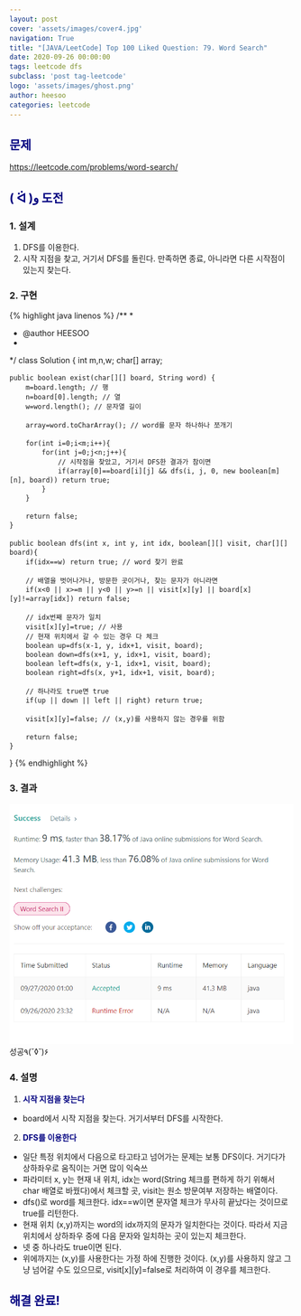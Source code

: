 ```yaml
---
layout: post
cover: 'assets/images/cover4.jpg'
navigation: True
title: "[JAVA/LeetCode] Top 100 Liked Question: 79. Word Search"
date: 2020-09-26 00:00:00
tags: leetcode dfs
subclass: 'post tag-leetcode'
logo: 'assets/images/ghost.png'
author: heesoo
categories: leetcode
---
```

## <span style="color:navy">문제</span>
<https://leetcode.com/problems/word-search/>

## <span style="color:navy">( ᐛ )و 도전</span>

### 1. 설계
1. DFS를 이용한다.
2. 시작 지점을 찾고, 거기서 DFS를 돌린다. 만족하면 종료, 아니라면 다른 시작점이 있는지 찾는다.

### 2. 구현 
{% highlight java linenos %}
/**
 *
 * @author HEESOO
 *
 */
class Solution {
    int m,n,w;
    char[] array;
    
    public boolean exist(char[][] board, String word) {
        m=board.length; // 행
        n=board[0].length; // 열
        w=word.length(); // 문자열 길이
        
        array=word.toCharArray(); // word를 문자 하나하나 쪼개기
        
        for(int i=0;i<m;i++){
            for(int j=0;j<n;j++){
                // 시작점을 찾았고, 거기서 DFS한 결과가 참이면
                if(array[0]==board[i][j] && dfs(i, j, 0, new boolean[m][n], board)) return true;    
            }
        }
        
        return false;
    }
    
    public boolean dfs(int x, int y, int idx, boolean[][] visit, char[][] board){
        if(idx==w) return true; // word 찾기 완료
        
        // 배열을 벗어나거나, 방문한 곳이거나, 찾는 문자가 아니라면
        if(x<0 || x>=m || y<0 || y>=n || visit[x][y] || board[x][y]!=array[idx]) return false; 
        
        // idx번째 문자가 일치
        visit[x][y]=true; // 사용
        // 현재 위치에서 갈 수 있는 경우 다 체크
        boolean up=dfs(x-1, y, idx+1, visit, board);
        boolean down=dfs(x+1, y, idx+1, visit, board);
        boolean left=dfs(x, y-1, idx+1, visit, board);
        boolean right=dfs(x, y+1, idx+1, visit, board);
        
        // 하나라도 true면 true
        if(up || down || left || right) return true;
        
        visit[x][y]=false; // (x,y)를 사용하지 않는 경우를 위함
        
        return false;
    }
}
{% endhighlight %}

### 3. 결과
![실행결과](./assets/images/200926_7.PNG)
성공٩(˘◊˘)۶   

### 4. 설명
1. **<span style="color:navy">시작 지점을 찾는다</span>**
- board에서 시작 지점을 찾는다. 거기서부터 DFS를 시작한다.
  
2. **<span style="color:navy">DFS를 이용한다</span>**
- 일단 특정 위치에서 다음으로 타고타고 넘어가는 문제는 보통 DFS이다. 거기다가 상하좌우로 움직이는 거면 많이 익숙쓰
- 파라미터 x, y는 현재 내 위치, idx는 word(String 체크를 편하게 하기 위해서 char 배열로 바꿨다)에서 체크할 곳, visit는 원소 방문여부 저장하는 배열이다.
- dfs()로 word를 체크한다. idx==w이면 문자열 체크가 무사히 끝났다는 것이므로 true를 리턴한다.
- 현재 위치 (x,y)까지는 word의 idx까지의 문자가 일치한다는 것이다. 따라서 지금 위치에서 상하좌우 중에 다음 문자와 일치하는 곳이 있는지 체크한다.
- 넷 중 하나라도 true이면 된다.
- 위에까지는 (x,y)를 사용한다는 가정 하에 진행한 것이다. (x,y)를 사용하지 않고 그냥 넘어갈 수도 있으므로, visit[x][y]=false로 처리하여 이 경우를 체크한다.
  
## <span style="color:navy">해결 완료!</span>
